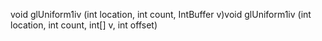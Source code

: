 void glUniform1iv (int location, int count, IntBuffer v)void glUniform1iv (int location, int count, int[] v, int offset)